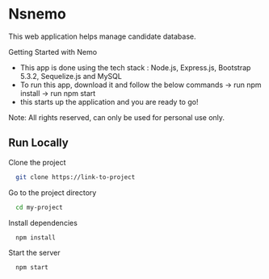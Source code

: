 
# Nsnemo

This web application helps manage candidate database.

Getting Started with Nemo
 - This app is done using the tech stack : Node.js, Express.js, Bootstrap 5.3.2, Sequelize.js and MySQL
 - To run this app, download it and follow the below commands
    -> run npm install 
    -> run npm start 
 - this starts up the application and you are ready to go!

Note: All rights reserved, can only be used for personal use only.


## Run Locally

Clone the project

```bash
  git clone https://link-to-project
```

Go to the project directory

```bash
  cd my-project
```

Install dependencies

```bash
  npm install
```

Start the server

```bash
  npm start
```

